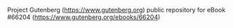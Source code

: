 Project Gutenberg (https://www.gutenberg.org) public repository for
eBook #66204 (https://www.gutenberg.org/ebooks/66204)
